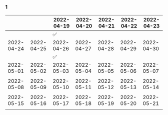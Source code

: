 ### 1 

|            |            | 2022-04-19 | 2022-04-20 | 2022-04-21 | 2022-04-22 | 2022-04-23 |
|------------|------------|------------|------------|------------|------------|------------|
|            |            |     ✅️     |            |            |            |            |
| 2022-04-24 | 2022-04-25 | 2022-04-26 | 2022-04-27 | 2022-04-28 | 2022-04-29 | 2022-04-30 |
|            |            |        ✅️    |            |            |            |            |
| 2022-05-01 | 2022-05-02 | 2022-05-03 | 2022-05-04 | 2022-05-05 | 2022-05-06 | 2022-05-07 |
|            |            |            |            |            |            |            |
| 2022-05-08 | 2022-05-09 | 2022-05-10 | 2022-05-11 | 2022-05-12 | 2022-05-13 | 2022-05-14 |
|            |            |            |            |            |            |            |
| 2022-05-15 | 2022-05-16 | 2022-05-17 | 2022-05-18 | 2022-05-19 | 2022-05-20 | 2022-05-21 |
|            |            |            |            |            |            |            |
